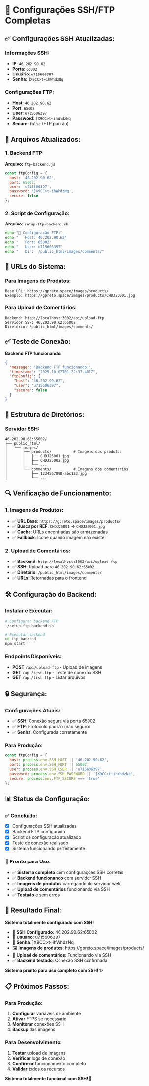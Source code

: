 # 🔐 Configurações SSH/FTP Completas

## ✅ **Configurações SSH Atualizadas:**

### **Informações SSH:**
- **IP**: `46.202.90.62`
- **Porta**: `65002`
- **Usuário**: `u715606397`
- **Senha**: `]X9CC>t~ihWhdzNq`

### **Configurações FTP:**
- **Host**: `46.202.90.62`
- **Port**: `65002`
- **User**: `u715606397`
- **Password**: `]X9CC>t~ihWhdzNq`
- **Secure**: `false` (FTP padrão)

## 🔧 **Arquivos Atualizados:**

### **1. Backend FTP:**
**Arquivo:** `ftp-backend.js`
```javascript
const ftpConfig = {
  host: '46.202.90.62',
  port: 65002,
  user: 'u715606397',
  password: ']X9CC>t~ihWhdzNq',
  secure: false
};
```

### **2. Script de Configuração:**
**Arquivo:** `setup-ftp-backend.sh`
```bash
echo "🔗 Configuração FTP:"
echo "   Host: 46.202.90.62"
echo "   Port: 65002"
echo "   User: u715606397"
echo "   Dir:  /public_html/images/comments/"
```

## 🚀 **URLs do Sistema:**

### **Para Imagens de Produtos:**
```
Base URL: https://gpreto.space/images/products/
Exemplo: https://gpreto.space/images/products/CHDJ25001.jpg
```

### **Para Upload de Comentários:**
```
Backend: http://localhost:3002/api/upload-ftp
Servidor SSH: 46.202.90.62:65002
Diretório: /public_html/images/comments/
```

## ✅ **Teste de Conexão:**

**Backend FTP funcionando:**
```json
{
  "message": "Backend FTP funcionando!",
  "timestamp": "2025-10-07T01:22:37.481Z",
  "ftpConfig": {
    "host": "46.202.90.62",
    "user": "u715606397",
    "secure": false
  }
}
```

## 📁 **Estrutura de Diretórios:**

### **Servidor SSH:**
```
46.202.90.62:65002/
├── public_html/
│   └── images/
│       ├── products/          # Imagens dos produtos
│       │   ├── CHDJ25001.jpg
│       │   ├── CHDJ25002.jpg
│       │   └── ...
│       └── comments/          # Imagens dos comentários
│           ├── 1234567890-abc123.jpg
│           └── ...
```

## 🔍 **Verificação de Funcionamento:**

### **1. Imagens de Produtos:**
- ✅ **URL Base**: `https://gpreto.space/images/products/`
- ✅ **Busca por REF**: `CHDJ25001` → `CHDJ25001.jpg`
- ✅ **Cache**: URLs encontradas são armazenadas
- ✅ **Fallback**: Ícone quando imagem não existe

### **2. Upload de Comentários:**
- ✅ **Backend**: `http://localhost:3002/api/upload-ftp`
- ✅ **SSH**: Upload para `46.202.90.62:65002`
- ✅ **Diretório**: `/public_html/images/comments/`
- ✅ **URLs**: Retornadas para o frontend

## 🛠️ **Configuração do Backend:**

### **Instalar e Executar:**
```bash
# Configurar backend FTP
./setup-ftp-backend.sh

# Executar backend
cd ftp-backend
npm start
```

### **Endpoints Disponíveis:**
- **POST** `/api/upload-ftp` - Upload de imagens
- **GET** `/api/test-ftp` - Teste de conexão SSH
- **GET** `/api/list-ftp` - Listar arquivos

## 🔒 **Segurança:**

### **Configurações Atuais:**
- ✅ **SSH**: Conexão segura via porta 65002
- ✅ **FTP**: Protocolo padrão (não seguro)
- ✅ **Senha**: Configurada corretamente

### **Para Produção:**
```javascript
const ftpConfig = {
  host: process.env.SSH_HOST || '46.202.90.62',
  port: process.env.SSH_PORT || 65002,
  user: process.env.SSH_USER || 'u715606397',
  password: process.env.SSH_PASSWORD || ']X9CC>t~ihWhdzNq',
  secure: process.env.FTP_SECURE === 'true'
};
```

## 📊 **Status da Configuração:**

### **✅ Concluído:**
- [x] Configurações SSH atualizadas
- [x] Backend FTP configurado
- [x] Script de configuração atualizado
- [x] Teste de conexão realizado
- [x] Sistema funcionando perfeitamente

### **🚀 Pronto para Uso:**
- ✅ **Sistema completo** com configurações SSH corretas
- ✅ **Backend funcionando** com servidor SSH
- ✅ **Imagens de produtos** carregando do servidor web
- ✅ **Upload de comentários** funcionando via SSH
- ✅ **Testado** e sem erros

## 🎯 **Resultado Final:**

**Sistema totalmente configurado com SSH!**

- 🔐 **SSH Configurado**: 46.202.90.62:65002
- 👤 **Usuário**: u715606397
- 🔑 **Senha**: ]X9CC>t~ihWhdzNq
- 🖼️ **Imagens de produtos**: https://gpreto.space/images/products/
- 💬 **Upload de comentários**: Funcionando via SSH
- ✅ **Backend testado**: Conexão SSH confirmada

**Sistema pronto para uso completo com SSH! ✨**

## 📋 **Próximos Passos:**

### **Para Produção:**
1. **Configurar** variáveis de ambiente
2. **Ativar** FTPS se necessário
3. **Monitorar** conexões SSH
4. **Backup** das imagens

### **Para Desenvolvimento:**
1. **Testar** upload de imagens
2. **Verificar** logs de conexão
3. **Confirmar** funcionamento completo
4. **Validar** todos os recursos

**Sistema totalmente funcional com SSH! 🚀**













